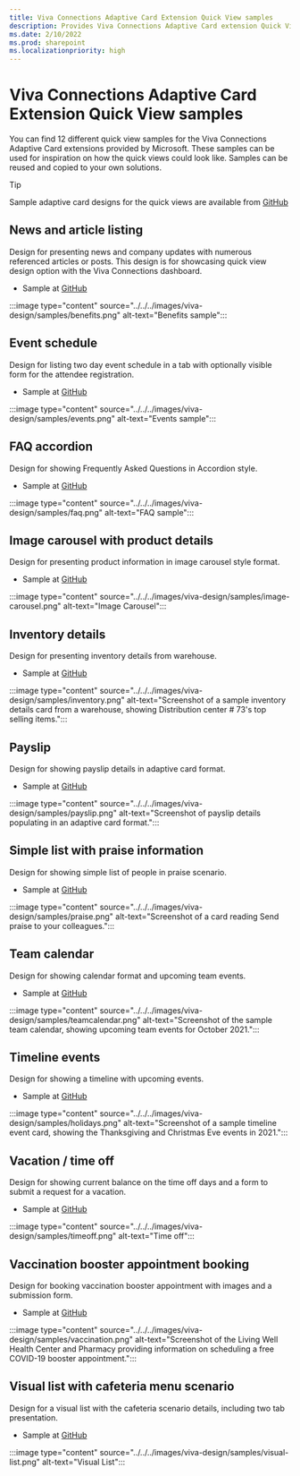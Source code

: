 ```yaml
---
title: Viva Connections Adaptive Card Extension Quick View samples
description: Provides Viva Connections Adaptive Card extension Quick View samples and outlines various GitHub samples for Quick View templates.
ms.date: 2/10/2022
ms.prod: sharepoint
ms.localizationpriority: high
---
```


# Viva Connections Adaptive Card Extension Quick View samples

You can find 12 different quick view samples for the Viva Connections Adaptive Card extensions provided by Microsoft. These samples can be used for inspiration on how the quick views could look like. Samples can be reused and copied to your own solutions.

> [!TIP]
> Sample adaptive card designs for the quick views are available from [GitHub](https://github.com/pnp/AdaptiveCards-Templates)

## News and article listing

Design for presenting news and company updates with numerous referenced articles or posts. This design is for showcasing quick view design option with the Viva Connections dashboard.

* Sample at [GitHub](https://github.com/pnp/AdaptiveCards-Templates/tree/main/samples/benefits)

:::image type="content" source="../../../images/viva-design/samples/benefits.png" alt-text="Benefits sample":::

## Event schedule

Design for listing two day event schedule in a tab with optionally visible form for the attendee registration.

* Sample at [GitHub](https://github.com/pnp/AdaptiveCards-Templates/tree/main/samples/event-schedule)

:::image type="content" source="../../../images/viva-design/samples/events.png" alt-text="Events sample":::

## FAQ accordion

Design for showing Frequently Asked Questions in Accordion style.

* Sample at [GitHub](https://github.com/pnp/AdaptiveCards-Templates/tree/main/samples/faq-accordion)

:::image type="content" source="../../../images/viva-design/samples/faq.png" alt-text="FAQ sample":::

## Image carousel with product details

Design for presenting product information in image carousel style format.

* Sample at [GitHub](https://github.com/pnp/AdaptiveCards-Templates/tree/main/samples/image-carousel)

:::image type="content" source="../../../images/viva-design/samples/image-carousel.png" alt-text="Image Carousel":::

## Inventory details

Design for presenting inventory details from warehouse.

* Sample at [GitHub](https://github.com/pnp/AdaptiveCards-Templates/tree/main/samples/inventory)

:::image type="content" source="../../../images/viva-design/samples/inventory.png" alt-text="Screenshot of a sample inventory details card from a warehouse, showing Distribution center # 73's top selling items.":::

## Payslip

Design for showing payslip details in adaptive card format.

* Sample at [GitHub](https://github.com/pnp/AdaptiveCards-Templates/tree/main/samples/payslip)

:::image type="content" source="../../../images/viva-design/samples/payslip.png" alt-text="Screenshot of payslip details populating in an adaptive card format.":::

## Simple list with praise information

Design for showing simple list of people in praise scenario.

* Sample at [GitHub](https://github.com/pnp/AdaptiveCards-Templates/tree/main/samples/simple-list)

:::image type="content" source="../../../images/viva-design/samples/praise.png" alt-text="Screenshot of a card reading Send praise to your colleagues.":::

## Team calendar

Design for showing calendar format and upcoming team events.

* Sample at [GitHub](https://github.com/pnp/AdaptiveCards-Templates/tree/main/samples/team-calendar)

:::image type="content" source="../../../images/viva-design/samples/teamcalendar.png" alt-text="Screenshot of the sample team calendar, showing upcoming team events for October 2021.":::

## Timeline events

Design for showing a timeline with upcoming events.

* Sample at [GitHub](https://github.com/pnp/AdaptiveCards-Templates/tree/main/samples/timeline-holidays)

:::image type="content" source="../../../images/viva-design/samples/holidays.png" alt-text="Screenshot of a sample timeline event card, showing the Thanksgiving and Christmas Eve events in 2021.":::

## Vacation / time off

Design for showing current balance on the time off days and a form to submit a request for a vacation.

* Sample at [GitHub](https://github.com/pnp/AdaptiveCards-Templates/tree/main/samples/timeoff)

:::image type="content" source="../../../images/viva-design/samples/timeoff.png" alt-text="Time off":::

## Vaccination booster appointment booking

Design for booking vaccination booster appointment with images and a submission form.

* Sample at [GitHub](https://github.com/pnp/AdaptiveCards-Templates/tree/main/samples/vaccination-booster)

:::image type="content" source="../../../images/viva-design/samples/vaccination.png" alt-text="Screenshot of the Living Well Health Center and Pharmacy providing information on scheduling a free COVID-19 booster appointment.":::

## Visual list with cafeteria menu scenario

Design for a visual list with the cafeteria scenario details, including two tab presentation.

* Sample at [GitHub](https://github.com/pnp/AdaptiveCards-Templates/tree/main/samples/visual-list)

:::image type="content" source="../../../images/viva-design/samples/visual-list.png" alt-text="Visual List":::
